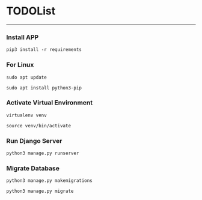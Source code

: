 # TODOList

---

### Install APP
```pip3 install -r requirements```

### For Linux 
```sudo apt update```

```sudo apt install python3-pip```

### Activate Virtual Environment
```virtualenv venv```

```source venv/bin/activate```

### Run Django Server
```python3 manage.py runserver```

### Migrate Database 
```python3 manage.py makemigrations```

``python3 manage.py migrate``